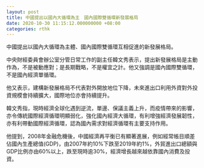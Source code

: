 ```yaml
---
layout: post
title: 中國提出以國內大循環為主　國內國際雙循環新發展格局
date: 2020-10-30 11:15:12.000000000 +08:00
categories: rthk
---
```


中國提出以國內大循環為主體、國內國際雙循環互相促進的新發展格局。

中央財經委員會辦公室分管日常工作的副主任韓文秀表示，提出新發展格局是主動作為，不是被動應對；是長期戰略，不是權宜之計。他又強調是國內國際雙循環，不是國內經濟單循環。
 
他又表示，建構新發展格局不代表對外開放地位下降，未來進出口利用外資對外投資規模會持續擴大，國際地位亦會持續提升。

韓文秀指，現時經濟全球化遇到逆流，單邊、保議主義上升，而疫情帶來的影響，亦令傳統國際經濟循環明顯弱化，強化國內經濟大循環，有利增強經濟發展韌性，亦有利帶動國際經濟循環，認為國內需求對經濟循環有主要支持作用。

他提到，2008年金融危機後，中國經濟再平衡已有顯著進展，例如經常帳目順差佔國內生產總值(GDP)，由2007年約10%下跌至2019年約1%，外貿進出口總額與GDP比例亦由60%以上，跌至現時逾30%，經濟增長越來越依靠國內消費及投資。
